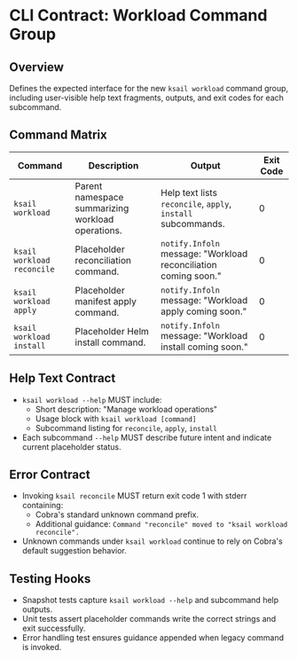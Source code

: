 # CLI Contract: Workload Command Group

## Overview

Defines the expected interface for the new `ksail workload` command group, including user-visible help text fragments, outputs, and exit codes for each subcommand.

## Command Matrix

| Command | Description | Output | Exit Code |
|---------|-------------|--------|-----------|
| `ksail workload` | Parent namespace summarizing workload operations. | Help text lists `reconcile`, `apply`, `install` subcommands. | 0 |
| `ksail workload reconcile` | Placeholder reconciliation command. | `notify.Infoln` message: "Workload reconciliation coming soon." | 0 |
| `ksail workload apply` | Placeholder manifest apply command. | `notify.Infoln` message: "Workload apply coming soon." | 0 |
| `ksail workload install` | Placeholder Helm install command. | `notify.Infoln` message: "Workload install coming soon." | 0 |

## Help Text Contract

- `ksail workload --help` MUST include:
  - Short description: "Manage workload operations"
  - Usage block with `ksail workload [command]`
  - Subcommand listing for `reconcile`, `apply`, `install`
- Each subcommand `--help` MUST describe future intent and indicate current placeholder status.

## Error Contract

- Invoking `ksail reconcile` MUST return exit code 1 with stderr containing:
  - Cobra's standard unknown command prefix.
  - Additional guidance: `Command "reconcile" moved to "ksail workload reconcile".`
- Unknown commands under `ksail workload` continue to rely on Cobra's default suggestion behavior.

## Testing Hooks

- Snapshot tests capture `ksail workload --help` and subcommand help outputs.
- Unit tests assert placeholder commands write the correct strings and exit successfully.
- Error handling test ensures guidance appended when legacy command is invoked.
